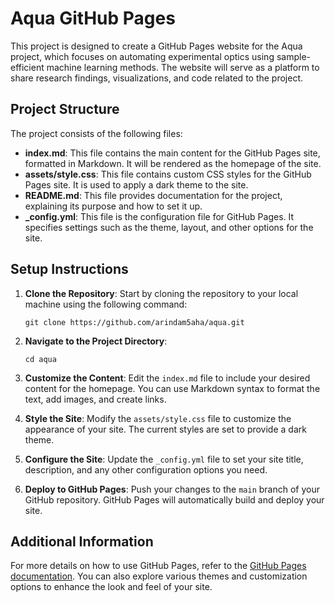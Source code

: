 # Aqua GitHub Pages

This project is designed to create a GitHub Pages website for the Aqua project, which focuses on automating experimental optics using sample-efficient machine learning methods. The website will serve as a platform to share research findings, visualizations, and code related to the project.

## Project Structure

The project consists of the following files:

- **index.md**: This file contains the main content for the GitHub Pages site, formatted in Markdown. It will be rendered as the homepage of the site.
- **assets/style.css**: This file contains custom CSS styles for the GitHub Pages site. It is used to apply a dark theme to the site.
- **README.md**: This file provides documentation for the project, explaining its purpose and how to set it up.
- **_config.yml**: This file is the configuration file for GitHub Pages. It specifies settings such as the theme, layout, and other options for the site.

## Setup Instructions

1. **Clone the Repository**: Start by cloning the repository to your local machine using the following command:
   ```
   git clone https://github.com/arindam5aha/aqua.git
   ```

2. **Navigate to the Project Directory**:
   ```
   cd aqua
   ```

3. **Customize the Content**: Edit the `index.md` file to include your desired content for the homepage. You can use Markdown syntax to format the text, add images, and create links.

4. **Style the Site**: Modify the `assets/style.css` file to customize the appearance of your site. The current styles are set to provide a dark theme.

5. **Configure the Site**: Update the `_config.yml` file to set your site title, description, and any other configuration options you need.

6. **Deploy to GitHub Pages**: Push your changes to the `main` branch of your GitHub repository. GitHub Pages will automatically build and deploy your site.

## Additional Information

For more details on how to use GitHub Pages, refer to the [GitHub Pages documentation](https://docs.github.com/en/pages). You can also explore various themes and customization options to enhance the look and feel of your site.